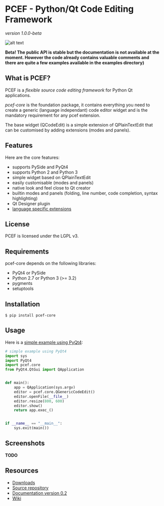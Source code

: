 PCEF - Python/Qt Code Editing Framework
==========================================

*version 1.0.0-beta* 

![alt text](https://travis-ci.org/ColinDuquesnoy/pcef-core.png?branch=develop "Travis-CI build status")
    
**Beta! The public API is stable but the documentation is not available at the moment. 
However the code already contains valuable comments and there are quite a few examples available in the examples directory)**

What is PCEF?
----------------

PCEF is a *flexible source code editing framework* for Python Qt applications.

*pcef-core* is the foundation package, it contains everything you need to create a 
generic (language independant) code editor widget and is the mandatory requirement for any pcef extension.

The base widget (QCodeEdit) is a simple extension of QPlainTextEdit that can be customised by adding 
extensions (modes and panels).


Features
-------------

Here are the core features:

  * supports PySide and PyQt4
  * supports Python 2 and Python 3
  * simple widget based on QPlainTextEdit
  * easily customisable (modes and panels)
  * native look and feel close to Qt creator
  * builtin modes and panels (folding, line number, code completion, syntax highlighting)
  * Qt Designer plugin
  * [language specific extensions](https://github.com/ColinDuquesnoy/pcef-core/wiki/Extensions)

License
---------

PCEF is licensed under the LGPL v3.


Requirements
--------------

pcef-core depends on the following libraries:
   
   * PyQt4 or PySide
   * Python 2.7 or Python 3 (>= 3.2)
   * pygments
   * setuptools

Installation
--------------

    $ pip install pcef-core
    
Usage
--------------

Here is a [simple example using PyQt4](https://gist.github.com/ColinDuquesnoy/6096185):

```python
# simple example using PyQt4
import sys
import PyQt4
import pcef.core
from PyQt4.QtGui import QApplication


def main():
    app = QApplication(sys.argv)
	editor = pcef.core.QGenericCodeEdit()
	editor.openFile(__file__)
	editor.resize(800, 600)
	editor.show()
	return app.exec_()


if __name__ == "__main__":
	sys.exit(main())
```

Screenshots
----------------

**TODO**
    
Resources
----------------

* [Downloads](https://github.com/ColinDuquesnoy/pcef-core/releases)
* [Source repository](https://github.com/ColinDuquesnoy/pcef-core/)
* [Documentation version 0.2](http://packages.python.org/PCEF)
* [Wiki](https://github.com/ColinDuquesnoy/pcef-core/wiki)
